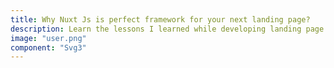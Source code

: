 ```yaml
---
title: Why Nuxt Js is perfect framework for your next landing page?
description: Learn the lessons I learned while developing landing page for Pariksha, and why you should also consider this framework for your next ‘coming soon’ project?
image: "user.png"
component: "Svg3"
---
```

